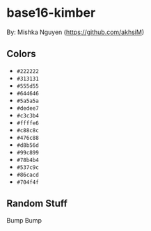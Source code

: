 # base16-kimber

By: Mishka Nguyen (https://github.com/akhsiM)

## Colors

* `#222222`
* `#313131`
* `#555d55`
* `#644646`
* `#5a5a5a`
* `#dedee7`
* `#c3c3b4`
* `#ffffe6`
* `#c88c8c`
* `#476c88`
* `#d8b56d`
* `#99c899`
* `#78b4b4`
* `#537c9c`
* `#86cacd`
* `#704f4f`

## Random Stuff

Bump
Bump
